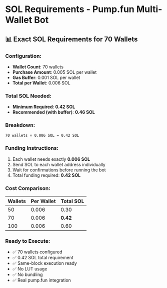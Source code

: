 # SOL Requirements - Pump.fun Multi-Wallet Bot

## 📊 Exact SOL Requirements for 70 Wallets

### **Configuration:**
- **Wallet Count**: 70 wallets
- **Purchase Amount**: 0.005 SOL per wallet
- **Gas Buffer**: 0.001 SOL per wallet
- **Total per Wallet**: 0.006 SOL

### **Total SOL Needed:**
- **Minimum Required**: **0.42 SOL**
- **Recommended (with buffer)**: **0.46 SOL**

### **Breakdown:**
```
70 wallets × 0.006 SOL = 0.42 SOL
```

### **Funding Instructions:**
1. Each wallet needs exactly **0.006 SOL**
2. Send SOL to each wallet address individually
3. Wait for confirmations before running the bot
4. Total funding required: **0.42 SOL**

### **Cost Comparison:**
| Wallets | Per Wallet | Total SOL |
|---------|------------|-----------|
| 50      | 0.006      | 0.30      |
| 70      | 0.006      | **0.42**  |
| 100     | 0.006      | 0.60      |

### **Ready to Execute:**
- ✅ 70 wallets configured
- ✅ 0.42 SOL total requirement
- ✅ Same-block execution ready
- ✅ No LUT usage
- ✅ No bundling
- ✅ Real pump.fun integration

